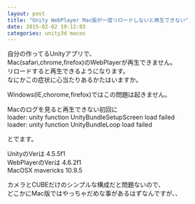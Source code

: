 ```yaml
---
layout: post
title: "Unity WebPlayer Mac版が一度リロードしないと再生できない"
date: 2015-02-02 19:12:03
categories: unity3d macos
---
```

<p>自分の作ってるUnityアプリで、<br>
Mac(safari,chrome,firefox)のWebPlayerが再生できません。<br>
リロードすると再生できるようになります。<br>
なにかこの症状に心当たりあるかたはいますか。</p>

<p>Windows(IE,chorome,firefox)ではこの問題は起きません。</p>

<p>Macのログを見ると再生できない初回に<br>
loader: unity function UnityBundleSetupScreen load failed<br>
loader: unity function UnityBundleLoop load failed</p>

<p>とでます。</p>

<p>UnityのVerは 4.5.5f1<br>
WebPlayerのVerは 4.6.2f1<br>
MacOSX mavericks 10.9.5</p>

<p>カメラとCUBEだけのシンプルな構成だと問題ないので、<br>
どこかにMac版ではやっちゃだめな事があるはずなんですが、、</p>
